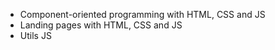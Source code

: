 * Component-oriented programming with HTML, CSS and JS
* Landing pages with HTML, CSS and JS
* Utils JS